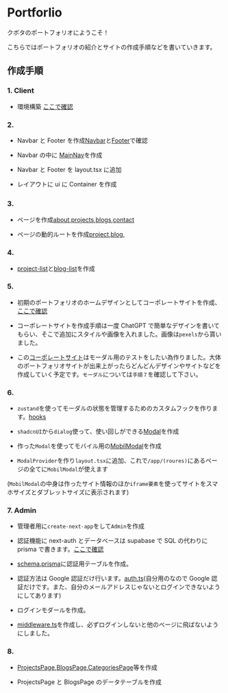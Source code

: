 # Portforlio

クボタのポートフォリオにようこそ！

こちらではポートフォリオの紹介とサイトの作成手順などを書いていきます。

## 作成手順

### 1. Client

- 環境構築 [ここで確認](/READMES/CreationProcedure/Next14Environment.md)

### 2.

- Navbar と Footer を作成[Navbar](/my-app//src/components/navbar.tsx)と[Footer](/my-app/src/components/footer.tsx)で確認

- Navbar の中に [MainNav](/my-app/src/components/main-nav.tsx)を作成

- Navbar と Footer を layout.tsx に追加

- レイアウトに ui に Container を作成

### 3.　

- ページを作成[about](</my-app/src/app/(routes)/about>),[projects](</my-app/src/app/(routes)/projects>),[blogs](</my-app/src/app/(routes)/blogs>),[contact](</my-app/src/app/(routes)/contact>)

- ページの動的ルートを作成[project](</my-app/src/app/(routes)/projects/[projectId]>),[blog](</my-app/src/app/(routes)/blogs/[blogId]>),

### 4.

- [project-list](/my-app//src//components/project-list.tsx)と[blog-list](/my-app//src//components/blog-list.tsx)を作成

### 5.

- 初期のポートフォリオのホームデザインとしてコーポレートサイトを作成、[ここで確認](</my-app/src/app/(homedesign)/corporate-site>)

- コーポレートサイトを作成手順は一度 ChatGPT で簡単なデザインを書いてもらい、そこで追加にスタイルや画像を入れました。画像は`pexels`から貰いました。

- この[コーポレートサイト](</my-app/src/app/(homedesign)/corporate-site>)はモーダル用のテストをしたい為作りました。大体のポートフォリオサイトが出来上がったらどんどんデザインやサイトなどを作成していく予定です。`モーダル`については`手順７`を確認して下さい。

### 6.

- `zustand`を使ってモーダルの状態を管理するためのカスタムフックを作ります。[hooks](/my-app/src/hooks/use-mobil-modal.tsx)

- `shadcnUI`から`dialog`使って、使い回しができる[Modal](/my-app/src/components/ui/modal.tsx)を作成

- 作った`Modal`を使ってモバイル用の[MobilModal](/my-app/src/components/modals/mobil-modal.tsx)を作成

- `ModalProvider`を作り`layout.tsx`に追加、これで`/app/(roures)`にあるページの全てに`MobilModal`が使えます

(`MobilModal`の中身は作ったサイト情報のほか`iframe要素`を使ってサイトをスマホサイズとダブレットサイズに表示されます)

### 7. Admin

- 管理者用に`create-next-app`をして`Admin`を作成

- 認証機能に next-auth とデータベースは supabase で SQL の代わりに prisma で書きます。[ここで確認](/READMES/CreationProcedure/AdminEnvironment.md)

- [schema.prisma](/admin/prisma/schema.prisma)に認証用テーブルを作成。

- 認証方法は Google 認証だけ行います。[auth.ts](/admin/src/lib/auth.ts)(自分用のなので Google 認証だけです。また、自分のメールアドレスじゃないとログインできないようにしてあります)

- ログインモダールを作成。

- [middleware.ts](/admin/src/middleware.ts)を作成し、必ずログインしないと他のベージに飛ばないようにしました。

### 8.

- [ProjectsPage](</admin/src/app/(dashboard)/(routes)/projects>),[BlogsPage](</admin/src/app/(dashboard)/(routes)/blogs>),[CategoriesPage](</admin/src/app/(dashboard)/(routes)/categories>)等を作成

- ProjectsPage と BlogsPage のデータテーブルを作成

